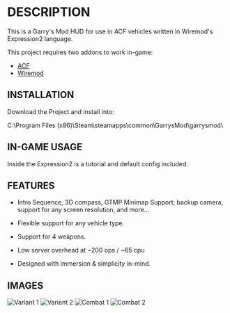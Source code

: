 # DESCRIPTION
This is a Garry's Mod HUD for use in ACF vehicles written in Wiremod's Expression2 language.

This project requires two addons to work in-game:
* [ACF](https://github.com/nrlulz/ACF)
* [Wiremod](https://steamcommunity.com/sharedfiles/filedetails/?id=160250458)

## INSTALLATION
Download the Project and install into:

C:\Program Files (x86)\Steam\steamapps\common\GarrysMod\garrysmod\

## IN-GAME USAGE
Inside the Expression2 is a tutorial and default config included.

## FEATURES
* Intro Sequence, 3D compass, GTMP Minimap Support, backup camera, support for any screen resolution, and more...

* Flexible support for any vehicle type.

* Support for 4 weapons.

* Low server overhead at ~200 ops / ~65 cpu

* Designed with immersion & simplicity in-mind.

## IMAGES
![Variant 1](https://steamuserimages-a.akamaihd.net/ugc/1174824798821306798/A330DD490D5C1642968F6E24861466168481D331/)
![Varient 2](https://steamuserimages-a.akamaihd.net/ugc/1174824798821306660/C4D30618E565B8E44776774F7EFFE579C1224C72/)
![Combat 1](https://steamuserimages-a.akamaihd.net/ugc/1651094778155499777/44BF0D0752C9D79D0DD2F4E78FA65092D52305FD/)
![Combat 2](https://steamuserimages-a.akamaihd.net/ugc/1288542787665709048/EC3AB25E602D417E3938CC9F620B8C5DBF653D66/)
